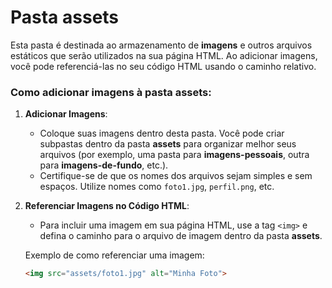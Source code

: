 # Pasta **assets**

Esta pasta é destinada ao armazenamento de **imagens** e outros arquivos estáticos que serão utilizados na sua página HTML. Ao adicionar imagens, você pode referenciá-las no seu código HTML usando o caminho relativo.

### Como adicionar imagens à pasta **assets**:

1. **Adicionar Imagens**:
   - Coloque suas imagens dentro desta pasta. Você pode criar subpastas dentro da pasta **assets** para organizar melhor seus arquivos (por exemplo, uma pasta para **imagens-pessoais**, outra para **imagens-de-fundo**, etc.).
   - Certifique-se de que os nomes dos arquivos sejam simples e sem espaços. Utilize nomes como `foto1.jpg`, `perfil.png`, etc.

2. **Referenciar Imagens no Código HTML**:
   - Para incluir uma imagem em sua página HTML, use a tag `<img>` e defina o caminho para o arquivo de imagem dentro da pasta **assets**.
   
   Exemplo de como referenciar uma imagem:

   ```html
   <img src="assets/foto1.jpg" alt="Minha Foto">
